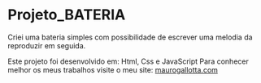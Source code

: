 # Projeto_BATERIA
Criei uma bateria simples com possibilidade de escrever uma melodia da reproduzir em seguida.

Este projeto foi desenvolvido em: Html, Css e JavaScript Para conhecer melhor os meus trabalhos visite o meu site: [maurogallotta.com](https://maurogallotta.com/projetos-de-app/)
